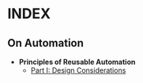 # INDEX

## On Automation

- **Principles of Reusable Automation**
    - [Part I: Design Considerations](reusable_automations_01.md)
